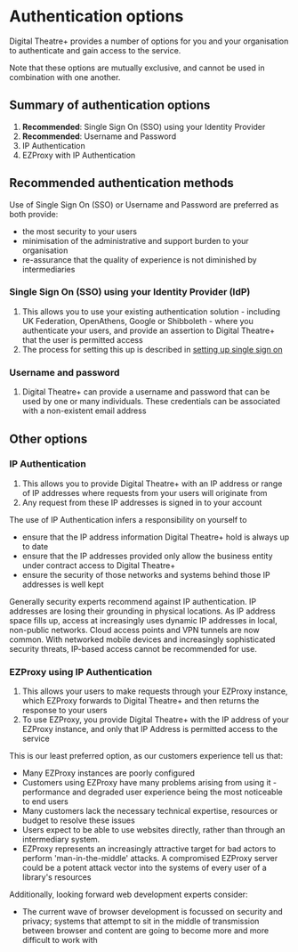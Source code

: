 
# Authentication options

Digital Theatre+ provides a number of options for you and your organisation to authenticate and gain access to the service.

Note that these options are mutually exclusive, and cannot be used in combination with one another.

## Summary of authentication options

1. **Recommended**: Single Sign On (SSO) using your Identity Provider
2. **Recommended**: Username and Password
3. IP Authentication
4. EZProxy with IP Authentication

## Recommended authentication methods

Use of Single Sign On (SSO) or Username and Password are preferred as both provide:
* the most security to your users
* minimisation of the administrative and support burden to your organisation
* re-assurance that the quality of experience is not diminished by intermediaries

### Single Sign On (SSO) using your Identity Provider (IdP)

1. This allows you to use your existing authentication solution - including UK Federation, OpenAthens, Google or Shibboleth - where you authenticate your users, and provide an assertion to Digital Theatre+ that the user is permitted access
2. The process for setting this up is described in [setting up single sign on](Setting-up-Single-Sign-On-(SSO))

### Username and password

1. Digital Theatre+ can provide a username and password that can be used by one or many individuals. These credentials can be associated with a non-existent email address

## Other options

### IP Authentication

1. This allows you to provide Digital Theatre+ with an IP address or range of IP addresses where requests from your users will originate from
2. Any request from these IP addresses is signed in to your account

The use of IP Authentication infers a responsibility on yourself to
* ensure that the IP address information Digital Theatre+ hold is always up to date
* ensure that the IP addresses provided only allow the business entity under contract access to Digital Theatre+
* ensure the security of those networks and systems behind those IP addresses is well kept

Generally security experts recommend against IP authentication.  IP addresses are losing their grounding in physical locations. As IP address space fills up, access at increasingly uses dynamic IP addresses in local, non-public networks. Cloud access points and VPN tunnels are now common.   With networked mobile devices and increasingly sophisticated security threats, IP-based access cannot be recommended for use.

### EZProxy using IP Authentication

1. This allows your users to make requests through your EZProxy instance, which EZProxy forwards to Digital Theatre+ and then returns the response to your users
2. To use EZProxy, you provide Digital Theatre+ with the IP address of your EZProxy instance, and only that IP Address is permitted access to the service

This is our least preferred option, as our customers experience tell us that:
* Many EZProxy instances are poorly configured
* Customers using EZProxy have many problems arising from using it - performance and degraded user experience being the most noticeable to end users
* Many customers lack the necessary technical expertise, resources or budget to resolve these issues
* Users expect to be able to use websites directly, rather than through an intermediary system.
* EZProxy represents an increasingly attractive target for bad actors to perform 'man-in-the-middle' attacks. A compromised EZProxy server could be a potent attack vector into the systems of every user of a library's resources

Additionally, looking forward web development experts consider:
* The current wave of browser development is focussed on security and privacy; systems that attempt to sit in the middle of transmission between browser and content are going to become more and more difficult to work with
